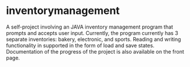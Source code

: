 # inventorymanagement

A self-project involving an JAVA inventory management program that prompts and accepts user input. Currently, the program currently 
has 3 separate inventories: bakery, electronic, and sports. Reading and writing functionality in supported in the form of load and
save states. Documentation of the progress of the project is also available on the front page.
